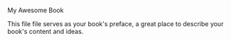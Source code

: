 My Awesome Book

This file file serves as your book's preface, a great place to describe your book's content and ideas.

